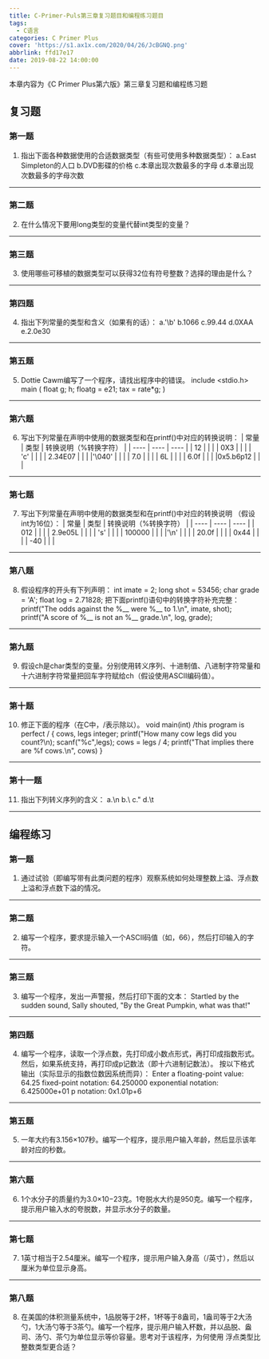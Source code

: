 ```yaml
---
title: C-Primer-Puls第三章复习题目和编程练习题目
tags:
  - C语言
categories: C Primer Plus
cover: 'https://s1.ax1x.com/2020/04/26/JcBGNQ.png'
abbrlink: ffd17e17
date: 2019-08-22 14:00:00
---
```



本章内容为《C Primer Plus第六版》第三章复习题和编程练习题

## 复习题

### 第一题
1. 指出下面各种数据使用的合适数据类型（有些可使用多种数据类型）：
a.East Simpleton的人口
b.DVD影碟的价格
c.本章出现次数最多的字母
d.本章出现次数最多的字母次数

<!--more-->

----------


### 第二题
2. 在什么情况下要用long类型的变量代替int类型的变量？

----------

### 第三题
3. 使用哪些可移植的数据类型可以获得32位有符号整数？选择的理由是什么？

----------

### 第四题
4. 指出下列常量的类型和含义（如果有的话）：
a.'\b'
b.1066
c.99.44
d.0XAA
e.2.0e30

----------

### 第五题
5. Dottie Cawm编写了一个程序，请找出程序中的错误。
        include <stdio.h>
        main (
        float g; h;
        floatg = e21;
        tax = rate*g;
        )

----------

### 第六题
6. 写出下列常量在声明中使用的数据类型和在printf()中对应的转换说明：
| 常量 | 类型 | 转换说明（%转换字符） |
| ---- | ---- | ---- |
| 12   |      |      |
| 0X3  |      |      |
| 'c'  |      |      |
| 2.34E07 |   |      |
|'\040' |     |      |
| 7.0  |      |      |
| 6L   |      |      |
| 6.0f |      |      |
|0x5.b6p12 |  |      |


----------

### 第七题
7. 写出下列常量在声明中使用的数据类型和在printf()中对应的转换说明 （假设int为16位）：
| 常量 | 类型 | 转换说明（%转换字符） |
| ---- | ---- | ---- |
| 012  |      |      |
| 2.9e05L  |      |      |
| 's'  |      |      |
| 100000 |   |      |
|'\n' |     |      |
| 20.0f  |      |      |
| 0x44   |      |      |
| -40 |      |      |

----------

### 第八题
8. 假设程序的开头有下列声明：
        int imate = 2;
        long shot = 53456;
        char grade = 'A';
        float log = 2.71828;
把下面printf()语句中的转换字符补充完整：
        printf("The odds against the %__ were %__ to 1.\n", imate, shot);
        printf("A score of %__ is not an %__ grade.\n", log, grade);

----------

### 第九题
9. 假设ch是char类型的变量。分别使用转义序列、十进制值、八进制字符常量和十六进制字符常量把回车字符赋给ch（假设使用ASCII编码值）。

----------

### 第十题
10. 修正下面的程序（在C中，/表示除以）。
        void main(int)  /this program is perfect /
        {
        cows, legs integer;
        printf("How many cow legs did you count?\n); scanf("%c",legs);
        cows = legs / 4; printf("That
        implies there are %f cows.\n", cows)
        }


----------


### 第十一题
11. 指出下列转义序列的含义：
        a.\n
        b.\\
        c.\"
        d.\t

----------

## 编程练习

### 第一题
1. 通过试验（即编写带有此类问题的程序）观察系统如何处理整数上溢、浮点数上溢和浮点数下溢的情况。

 ----------

### 第二题
2. 编写一个程序，要求提示输入一个ASCII码值（如，66），然后打印输入的字符。

----------

### 第三题
3. 编写一个程序，发出一声警报，然后打印下面的文本：
        Startled by the sudden sound,
        Sally shouted, "By the Great Pumpkin, what was that!"

----------

### 第四题
4. 编写一个程序，读取一个浮点数，先打印成小数点形式，再打印成指数形式。然后，如果系统支持，再打印成p记数法（即十六进制记数法）。 按以下格式输出（实际显示的指数位数因系统而异）：
        Enter a floating-point value: 64.25
        fixed-point notation: 64.250000
        exponential notation: 6.425000e+01
        p notation: 0x1.01p+6


----------

### 第五题
5. 一年大约有3.156×107秒。编写一个程序，提示用户输入年龄，然后显示该年龄对应的秒数。

----------

### 第六题
6. 1个水分子的质量约为3.0×10−23克。1夸脱水大约是950克。编写一个程序，提示用户输入水的夸脱数，并显示水分子的数量。

----------

### 第七题
7. 1英寸相当于2.54厘米。编写一个程序，提示用户输入身高（/英寸），然后以厘米为单位显示身高。

----------

### 第八题
8. 在美国的体积测量系统中，1品脱等于2杯，1杯等于8盎司，1盎司等于2大汤勺，1大汤勺等于3茶勺。编写一个程序，提示用户输入杯数，并以品脱、盎司、汤勺、茶勺为单位显示等价容量。思考对于该程序，为何使用 浮点类型比整数类型更合适？